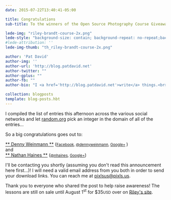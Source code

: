 ```yaml
---
date: 2015-07-22T13:40:41-05:00

title: Congratulations
sub-title: To the winners of the Open Source Photography Course Giveaway

lede-img: "riley-brandt-course-2x.png"
lede-style: "background-size: contain; background-repeat: no-repeat;background-color: rgb(188, 78, 80);"
#lede-attribution: ''
lede-img-thumb: "th_riley-brandt-course-2x.png"

author: 'Pat David'
author-img: ''
author-url: 'http://blog.patdavid.net'
author-twitter: ""
author-gplus: ""
author-fb: ""
author-bio: "I <a href='http://blog.patdavid.net'>write</a> things.<br>I <a href='http://www.flickr.com/photos/patdavid'>photograph</a> things.<br>Sometimes they <a href='//pixls.us'>meet</a>."

collection: blogposts 
template: blog-posts.hbt
---
```


I compiled the list of entries this afternoon across the various social networks and let [random.org] pick an integer in the domain of all of the entries...

So a big congratulations goes out to:

[** Denny Weinmann **](http://dennyweinmann.com/) (<small>[Facebook](https://www.facebook.com/dennyweinmannphotography), [@dennyweinmann](https://twitter.com/dennyweinmann), [Google+](https://plus.google.com/+DennyWeinmann/posts) </small>)  
and  
[** Nathan Haines **](http://www.nhaines.com/) (<small>[@nhaines](https://twitter.com/nhaines), [Google+](https://plus.google.com/+thenathanhaines)</small>)

I'll be contacting you shortly (assuming you don't read this announcement here first...)!
I will need a valid email address from you both in order to send your download links.
You can reach me at [pixlsus@pixls.us](mailto:pixlsus@pixls.us).

<!-- more -->

Thank you to everyone who shared the post to help raise awareness!
The lessons are still on sale until August 1<sup>st</sup> for $35<small>USD</small> over on [Riley's site](http://www.rileybrandt.com/lessons/).



[random.org]: http://random.org
